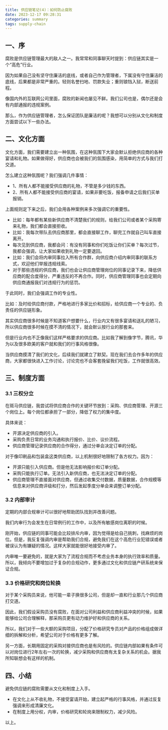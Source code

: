 ```yaml
---
title: 供应链笔记(4)：如何防止腐败
date: 2023-12-17 09:28:31
categories: summary
tags: supply-chain
---
```


## 一、序

腐败是供应链管理最大的敌人之一。我常常和同事聊天时提到：供应链其实是一个“高危”行业。

因为如果自己没有坚守住廉洁的底线，或者自己作为管理者，下属没有守住廉洁的底线，后果都是非常严重的。轻则名誉扫地、罚款失业；重则锒铛入狱，断送前程。

像国内外的互联网公司里面，腐败的新闻也屡见不鲜。我们公司也是，偶尔还是会有内部通报的违规案例。

那么，作为供应链管理者，怎么保证团队是廉洁的呢？我想可以分别从文化和制度方面尝试以下一些办法。

## 二、文化方面

文化方面，我们需要建立出一种氛围，在这种氛围下大家会默认拒绝供应商的各种宴请和礼物。如果做得好，供应商也会被我们的氛围感染，用简单的方式与我们打交道。

怎么建立这种氛围呢？我们强调几件事情：

 - 1、所有人都不能接受供应商的礼物，不管是多少钱的东西。
 - 2、所有人都不能接受供应商的宴请，如果非要吃饭，报备申请之后我们买单报销。

上面规则定下来之后，我们会用各种案例来多次强调它的重要性。

 - 比如：每年都有某些新供应商不清楚我们的规则，给我们公司或者某个采购寄来礼物，我们都会直接拒收。
 - 比如：我每次带队去供应商那里，都会直接聊工作，聊完工作就自己叫车直接离开。
 - 每次见到供应商，我都会问：有没有同事和你们吃饭让你们买单？每次过节，我都会强调，让大家如果收到礼物一定要退回。
 - 比如：我们会将内审同事拉入所有合作群，向供应商介绍内审同事的联系方式，欢迎他们举报违规线索。
 - 对于那些违规的供应商，我们也会让供应商管理岗位的同事记录下来，降低供应商的配合度得分，严重违反的不再合作。同时，供应商管理同事也会定期向供应商通报我们对违规行为的惩罚。

于此同时，我们会强调工作的专业性。

比如：及时给供应商付款，严格地进行多家比价和招标，给供应商一个专业的、负责任的供应链形象。

其实供应商很多时候是不知道客户想要什么，行业内又有很多宴请和送礼的陋习，所以供应商很多时候在摸不清的情况下，就会默认按行业的那套来。

但是行业内也不乏像我们这样严格要求的供应商。比如我了解到像字节，腾讯，华为以及很多欧美的客户就和我们的行事风格很像。

当供应商摸清了我们的文化，后续我们就建立了默契。现在我们去合作多年的供应商，大家都很快进入工作讨论，讨论完也不会客套挽留我们吃饭，工作就很高效。

## 三、制度方面

### 3.1 三权分立

在斑马供应链，我尝试将供应商合作的关键环节放到：采购、供应商管理、开源三个岗位上。每个岗位都承担了一部分，降低了权力的集中度。

具体来说：

 - 开源决定供应商的引入。
 - 采购负责日常的业务沟通和执行报价、比价、议价流程。
 - 供应商管理记录供应商的合作得分，通过分单会决定订单的分配。

对于像印刷品和包装盒这类供应商，以上机制很好地限制了各方权力。因为：
 - 开源只能引入供应商。但是他无法影响报价和订单分配。
 - 采购只能执行订单。无法引入新供应商，也无法决定订单的分配。
 - 供应商管理不直接面对供应商，但通过收集交付数据，质量数据，合作规模等信息来对供应商评级和打分，然后发起季度分单会来调整订单分配。

### 3.2 内部审计

定期的内部合规审计可以很好地帮助团队找到并改善问题。

我们内审行为会发生在日常例行的工作中，以及所有敏感岗位离职的时候。

刚开始，供应链的同事可能会比较排斥内审，因为觉得是给自己挑刺，找麻烦的岗位。但是，我反复强调内审是帮助我们合规，避免我们在这个高危行业犯错误或者被误认为有嫌疑的情况。这样大家就能很好地接受内审了。

内审唯一要避免的，就是大家为了流程合规而不考虑业务本身的执行效率和质量。所以，我倾向不要增加过于复杂的合规动作，更多通过文化和供应链产研系统来保证合规。

### 3.3 价格研究和岗位轮换

对于某个采购员来说，他可能一辈子换很多公司，但是却一直和行业那几个供应商打交道。

因此，我们假设采购员没有腐败，在面对公司利益和供应商利益冲突的时候，如果能够给公司合理解释，那采购员更有动力维护好和供应商的关系。

所以，我们对于一些大额的采购项目，分配了价格研究专员对产品的价格组成做详细的拆解和分析，希望公司对于价格有更多了解。

另一方面，长期用固定的采购对接供应商也是有风险的。供应链内部如果有条件可以对岗位进行2年左右一次的轮换，减少采购和供应商有太复杂关系的机会。据我所知联想会有这样的机制。

## 四、小结

避免供应链的腐败需要从文化和制度上入手。

 - 在文化上从不收礼物，不接受宴请开始，建立起严格的行事风格，并通过反复强调来形成清廉文化。
 - 在制度上用分权，内审，价格研究和轮岗来限制权力，减少风险。

以上。
